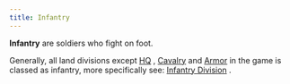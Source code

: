 ```yaml
---
title: Infantry
---
```

 **Infantry** are soldiers who fight on foot.

Generally, all land divisions except [HQ](/wiki/HQ "HQ") , [Cavalry](/wiki/Cavalry "Cavalry") and [Armor](/wiki/index.php?title=Armor&action=edit&redlink=1 "Armor (page does not exist)") in the game is classed as infantry, more specifically see: [Infantry Division](/wiki/Infantry_Division "Infantry Division") .